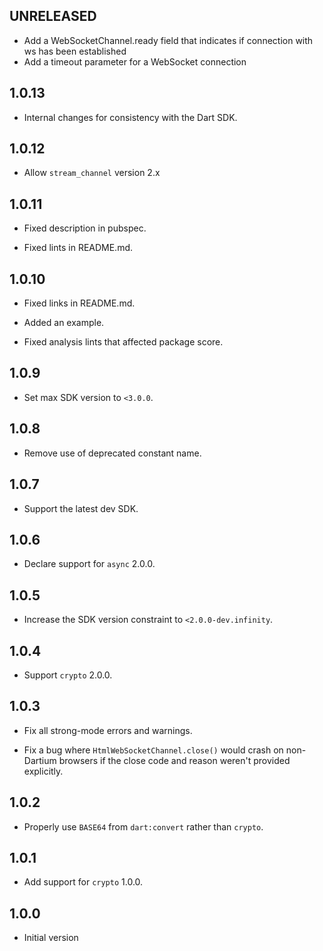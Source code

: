 ## UNRELEASED

* Add a WebSocketChannel.ready field that indicates if connection with ws has been established
* Add a timeout parameter for a WebSocket connection

## 1.0.13

* Internal changes for consistency with the Dart SDK.

## 1.0.12

* Allow `stream_channel` version 2.x

## 1.0.11

* Fixed description in pubspec.

* Fixed lints in README.md.

## 1.0.10

* Fixed links in README.md.

* Added an example.

* Fixed analysis lints that affected package score.

## 1.0.9

* Set max SDK version to `<3.0.0`.

## 1.0.8

* Remove use of deprecated constant name.

## 1.0.7

* Support the latest dev SDK.

## 1.0.6

* Declare support for `async` 2.0.0.

## 1.0.5

* Increase the SDK version constraint to `<2.0.0-dev.infinity`.

## 1.0.4

* Support `crypto` 2.0.0.

## 1.0.3

* Fix all strong-mode errors and warnings.

* Fix a bug where `HtmlWebSocketChannel.close()` would crash on non-Dartium
  browsers if the close code and reason weren't provided explicitly.

## 1.0.2

* Properly use `BASE64` from `dart:convert` rather than `crypto`.

## 1.0.1

* Add support for `crypto` 1.0.0.

## 1.0.0

* Initial version
